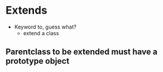 # Extends
- Keyword to, guess what?
    - extend a class

## Parentclass to be extended must have a prototype object
##  
